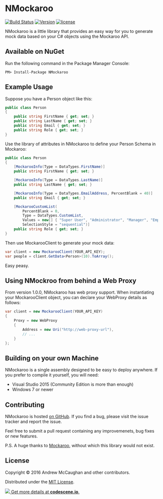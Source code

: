 # NMockaroo

[![Build Status](https://img.shields.io/appveyor/ci/amogram/nmockaroo/master.svg?style=flat-square)](https://ci.appveyor.com/project/amogram/nmockaroo)
[![Version](https://img.shields.io/nuget/v/NMockaroo.svg?style=flat-square)](https://www.nuget.org/packages?q=NMockaroo)
[![license](https://img.shields.io/badge/license-MIT%20License-blue.svg?style=flat-square)](https://github.com/amogram/NMockaroo/blob/master/LICENSE)

NMockaroo is a little library that provides an easy way for you to generate mock data based on your C# objects using the Mockaroo API.

## Available on NuGet

Run the following command in the Package Manager Console:

```
PM> Install-Package NMockaroo
```

## Example Usage

Suppose you have a Person object like this:

```csharp
public class Person
{
    public string FirstName { get; set; }
    public string LastName { get; set; }
    public string Email { get; set; }
    public string Role { get; set; }
}
```

Use the library of attributes in NMockaroo to define your Person Schema in Mockaroo:

```csharp
public class Person
{
	[MockarooInfo(Type = DataTypes.FirstName)]
	public string FirstName { get; set; }

	[MockarooInfo(Type = DataTypes.LastName)]
	public string LastName { get; set; }

	[MockarooInfo(Type = DataTypes.EmailAddress, PercentBlank = 40)]
	public string Email { get; set; }

	[MockarooCustomList(
		PercentBlank = 0,
		Type = DataTypes.CustomList,
		Values = new[] { "Super User", "Administrator", "Manager", "Employee" },
		SelectionStyle = "sequential")]
	public string Role { get; set; }
}
```

Then use MockarooClient to generate your mock data:

```csharp
var client = new MockarooClient(YOUR_API_KEY);
var people = client.GetData<Person>(10).ToArray();
```

Easy peasy.


## Using NMockroo from behind a Web Proxy

From version 1.0.0, NMockaroo has web proxy support.  When instantiating your MockarooClient object, you can declare your WebProxy details as follows:

```csharp
var client = new MockarooClient(YOUR_API_KEY)
{
	Proxy = new WebProxy
	{
		Address = new Uri("http://web-proxy-url"),
		// ...
	}
};
```


## Building on your own Machine

NMockaroo is a single assembly designed to be easy to deploy anywhere.  If you prefer to compile it yourself, you will need:

 * Visual Studio 2015 (Community Edition is more than enough)
 * Windows 7 or newer
 

## Contributing

NMockaroo is hosted [on GitHub](https://github.com/amogram/nmockaroo).  If you find a bug, please visit the issue tracker and report the issue.

Feel free to submit a pull request containing any improvemenets, bug fixes or new features. 


P.S. A huge thanks to [Mockaroo](https://mockaroo.com), without which this library would not exist.

## License

Copyright © 2016 Andrew McCaughan and other contributors.

Distributed under the [MIT License](http://en.wikipedia.org/wiki/MIT_License).

[![](https://codescene.io/projects/4049/status.svg) Get more details at **codescene.io**.](https://codescene.io/projects/4049/jobs/latest-successful/results)

